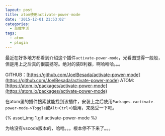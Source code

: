 ```yaml
---
layout: post
title: atom使用activate-power-mode
date: '2015-12-01 21:53:02'
categories:
  - 高效生活
tags:
  - atom
  - plugin
---
```


最近在好多地方都看到介绍这个插件`activate-power-mode`，光看图觉得一般般，但是用上之后真的很震撼呀。绝对的装B利器，啊哈哈哈。。。

GITHUB：[https://github.com/JoelBesada/activate-power-mode](https://github.com/JoelBesada/activate-power-mode)
ATOM: [https://atom.io/packages/activate-power-mode](https://atom.io/packages/activate-power-mode)

在atom里的插件搜索就能找到该插件，安装上之后使用`Packages->activate-power-mode->Toggle`或`Alt+Ctrl+O`启用，来感受一下吧。

{% asset_img 1.gif activate-power-mode %}

为啥没有vscode版本的，哈哈。。。根本停不下来了。。。
